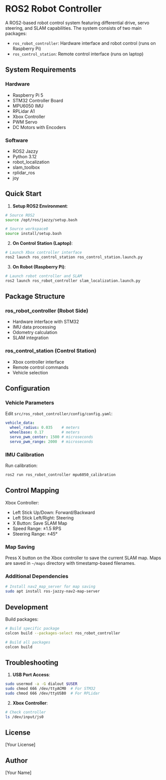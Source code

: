 # ROS2 Robot Controller

A ROS2-based robot control system featuring differential drive, servo steering, and SLAM capabilities. The system consists of two main packages:
- `ros_robot_controller`: Hardware interface and robot control (runs on Raspberry Pi)
- `ros_control_station`: Remote control interface (runs on laptop)

## System Requirements

### Hardware
- Raspberry Pi 5
- STM32 Controller Board
- MPU6050 IMU
- RPLidar A1
- Xbox Controller
- PWM Servo
- DC Motors with Encoders

### Software
- ROS2 Jazzy
- Python 3.12
- robot_localization
- slam_toolbox
- rplidar_ros
- joy

## Quick Start

1. **Setup ROS2 Environment**:
```bash
# Source ROS2
source /opt/ros/jazzy/setup.bash

# Source workspace0
source install/setup.bash
```

2. **On Control Station (Laptop)**:
```bash
# Launch Xbox controller interface
ros2 launch ros_control_station ros_control_station.launch.py
```

3. **On Robot (Raspberry Pi)**:
```bash
# Launch robot controller and SLAM
ros2 launch ros_robot_controller slam_localization.launch.py
```

## Package Structure

### ros_robot_controller (Robot Side)
- Hardware interface with STM32
- IMU data processing
- Odometry calculation
- SLAM integration

### ros_control_station (Control Station)
- Xbox controller interface
- Remote control commands
- Vehicle selection

## Configuration

### Vehicle Parameters
Edit `src/ros_robot_controller/config/config.yaml`:
```yaml
vehicle_data:
  wheel_radius: 0.035    # meters
  wheelbase: 0.17        # meters
  servo_pwm_center: 1500 # microseconds
  servo_pwm_range: 2000  # microseconds
```

### IMU Calibration
Run calibration:
```bash
ros2 run ros_robot_controller mpu6050_calibration
```

## Control Mapping

Xbox Controller:
- Left Stick Up/Down: Forward/Backward
- Left Stick Left/Right: Steering
- X Button: Save SLAM Map
- Speed Range: ±1.5 RPS
- Steering Range: ±45°

### Map Saving
Press X button on the Xbox controller to save the current SLAM map. Maps are saved in `~/maps` directory with timestamp-based filenames.

### Additional Dependencies
```bash
# Install nav2_map_server for map saving
sudo apt install ros-jazzy-nav2-map-server
```

## Development

Build packages:
```bash
# Build specific package
colcon build --packages-select ros_robot_controller

# Build all packages
colcon build
```

## Troubleshooting

1. **USB Port Access**:
```bash
sudo usermod -a -G dialout $USER
sudo chmod 666 /dev/ttyACM0  # For STM32
sudo chmod 666 /dev/ttyUSB0  # For RPLidar
```

2. **Xbox Controller**:
```bash
# Check controller
ls /dev/input/js0
```

## License
[Your License]

## Author
[Your Name]
```

